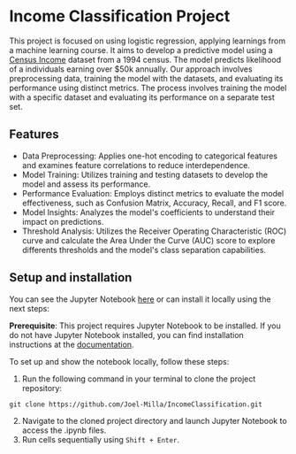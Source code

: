 # Income Classification Project
This project is focused on using logistic regression, applying learnings from a machine learning course. It aims to develop a predictive model using a [Census Income](https://archive.ics.uci.edu/dataset/20/census+income) dataset from a 1994 census. The model predicts likelihood of a individuals earning over $50k annually. Our approach involves preprocessing data, training the model with the datasets, and evaluating its performance using distinct metrics.
The process involves training the model with a specific dataset and evaluating its performance on a separate test set.

## Features
- Data Preprocessing: Applies one-hot encoding to categorical features and examines feature correlations to reduce interdependence.
- Model Training: Utilizes training and testing datasets to develop the model and assess its performance.
- Performance Evaluation: Employs distinct metrics to evaluate the model effectiveness, such as Confusion Matrix, Accuracy, Recall, and F1 score.
- Model Insights: Analyzes the model's coefficients to understand their impact on predictions.
- Threshold Analysis: Utilizes the Receiver Operating Characteristic (ROC) curve and calculate the Area Under the Curve (AUC) score to explore differents thresholds and the model's class separation capabilities.

## Setup and installation
You can see the Jupyter Notebook [here](Income%20Classification.ipynb) or can install it locally using the next steps:

**Prerequisite**: This project requires Jupyter Notebook to be installed. If you do not have Jupyter Notebook installed, you can find installation instructions at the [documentation](https://jupyter.org).

To set up and show the notebook locally, follow these steps:
1. Run the following command in your terminal to clone the project repository:
```shell
git clone https://github.com/Joel-Milla/IncomeClassification.git
```
2. Navigate to the cloned project directory and launch Jupyter Notebook to access the .ipynb files.
3. Run cells sequentially using `Shift + Enter`.
